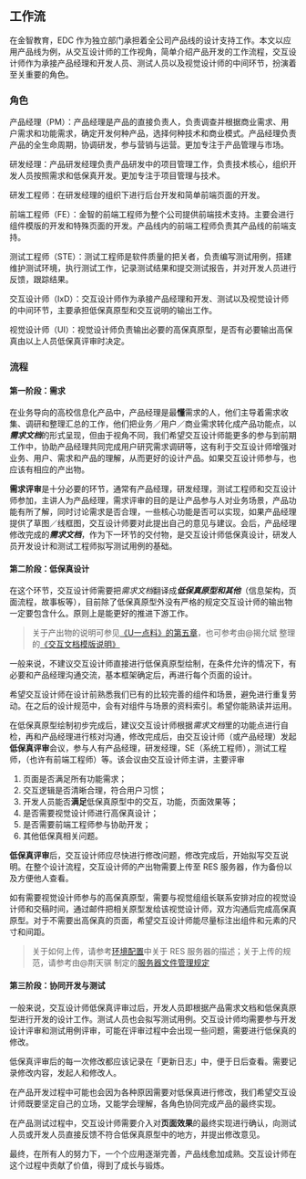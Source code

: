 ## 工作流

在金智教育，EDC 作为独立部门承担着全公司产品线的设计支持工作。本文以应用产品线为例，从交互设计师的工作视角，简单介绍产品开发的工作流程，交互设计师作为承接产品经理和开发人员、测试人员以及视觉设计师的中间环节，扮演着至关重要的角色。
### 角色

产品经理（PM）：产品经理是产品的直接负责人，负责调查并根据商业需求、用户需求和功能需求，确定开发何种产品，选择何种技术和商业模式。产品经理负责产品的全生命周期，协调研发，参与营销与运营。更加专注于产品管理与市场。

研发经理：产品研发经理负责产品研发中的项目管理工作，负责技术核心，组织开发人员按照需求和低保真开发。更加专注于项目管理与技术。

研发工程师：在研发经理的组织下进行后台开发和简单前端页面的开发。

前端工程师（FE）：金智的前端工程师为整个公司提供前端技术支持。主要会进行组件模版的开发和特殊页面的开发。产品线内的前端工程师负责其产品线的前端支持。

测试工程师（STE）：测试工程师是软件质量的把关者，负责编写测试用例，搭建维护测试环境，执行测试工作，记录测试结果和提交测试报告，并对开发人员进行反馈，跟踪结果。

交互设计师（IxD）：交互设计师作为承接产品经理和开发、测试以及视觉设计师的中间环节，主要承担低保真原型和交互说明的输出工作。

视觉设计师（UI）：视觉设计师负责输出必要的高保真原型，是否有必要输出高保真由以上人员低保真评审时决定。

### 流程

#### 第一阶段：需求

在业务导向的高校信息化产品中，产品经理是最**懂**需求的人，他们主导着需求收集、调研和整理汇总的工作，他们把业务／用户／商业需求转化成产品功能点，以***需求文档***的形式呈现，但由于视角不同，我们希望交互设计师能更多的参与到前期工作中，协助产品经理共同完成用户研究需求调研等，这有利于交互设计师增强对业务、用户、需求和产品的理解，从而更好的设计产品。如果交互设计师参与，也应该有相应的产出物。

**需求评审**是十分必要的环节，通常有产品经理，研发经理，测试工程师和交互设计师参加，主讲人为产品经理，需求评审的目的是让产品参与人对业务场景，产品功能有所了解，同时讨论需求是否合理，一些核心功能是否可以实现，如果产品经理提供了草图／线框图，交互设计师要对此提出自己的意见与建议。会后，产品经理修改完成的***需求文档***，作为下一环节的交付物，是交互设计师低保真设计，研发人员开发设计和测试工程师拟写测试用例的基础。

#### 第二阶段：低保真设计

在这个环节，交互设计师需要把*需求文档*翻译成***低保真原型和其他***（信息架构，页面流程，故事板等），目前除了低保真原型外没有严格的规定交互设计师的输出物一定要包含什么。原则上是能更好的推进下游工作。

> 关于产出物的说明可参见[《U一点料》的第五章](http://yuedu.163.com/book_reader/ddcd66907bd1487190b41d9b702e6932_4/bc9fae01b1576f96d0082fd412bbcc06_4)，也可参考由@揭允斌 整理的[《交互文档模版说明》](http://res.wisedu.com/ID/1.SPEC/PC/1.Components/PC-交互文档模板-V1.0-16.08.05%40揭允斌/#g=1&p=模板说明)

一般来说，不建议交互设计师直接进行低保真原型绘制，在条件允许的情况下，有必要和产品经理沟通交流，基本框架确定后，再进行每个页面的设计。

希望交互设计师在设计前熟悉我们已有的比较完善的组件和场景，避免进行重复劳动。在之后的设计规范中，会有对组件与场景的资料索引。希望你能熟读并运用。

在低保真原型绘制初步完成后，建议交互设计师根据*需求文档*里的功能点进行自检，再和产品经理进行核对沟通，修改完成后，由交互设计师（或产品经理）发起**低保真评审**会议，参与人有产品经理，研发经理，SE（系统工程师），测试工程师，（也许有前端工程师）等。该会议由交互设计师主讲，主要评审

1. 页面是否满足所有功能需求；
2. 交互逻辑是否清晰合理，符合用户习惯；
3. 开发人员能否**满足**低保真原型中的交互，功能，页面效果等；
4. 是否需要视觉设计师进行高保真设计；
5. 是否需要前端工程师参与协助开发；
6. 其他低保真相关问题。

**低保真评审**后，交互设计师应尽快进行修改问题，修改完成后，开始拟写交互说明。在整个设计流程，交互设计师的产出物需要上传至 RES 服务器，作为备份以及方便他人查看。

如有需要视觉设计师参与的高保真原型，需要与视觉组组长联系安排对应的视觉设计师和交稿时间，通过邮件把相关原型发给该视觉设计师，双方沟通后完成高保真原型。对于不需要出高保真的页面，希望交互设计师能尽量标注出组件和元素的尺寸和间距。

> 关于如何上传，请参考[环境配置](huan-jing-pei-zhi.md)中关于 RES 服务器的描述；关于上传的规范，请参考由@荆天骐 制定的[服务器文件管理规定](http://res.wisedu.com/ID/1.SPEC/PC/PC-服务器文件管理规范-V1.1-17.02.23%40荆天骐/)

#### 第三阶段：协同开发与测试

一般来说，交互设计师低保真评审过后，开发人员即根据产品需求文档和低保真原型进行开发的设计工作。测试人员也会拟写测试用例。交互设计师均需要参与开发设计评审和测试用例评审，可能在评审过程中会出现一些问题，需要进行低保真的修改。

低保真评审后的每一次修改都应该记录在「更新日志」中，便于日后查看。需要记录修改内容，发起人和修改人。

在产品开发过程中可能也会因为各种原因需要对低保真进行修改，我们希望交互设计师既要坚定自己的立场，又能学会理解，各角色协同完成产品的最终实现。

在产品测试过程中，交互设计师需要介入对**页面效果**的最终实现进行确认，向测试人员或开发人员直接反馈不符合低保真原型中的地方，并提出修改意见。

最终，在所有人的努力下，一个个应用逐渐完善，产品线愈加成熟。交互设计师在这个过程中贡献了价值，得到了成长与锻炼。

